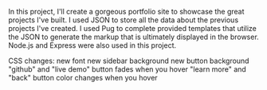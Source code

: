 In this project, I'll create a gorgeous portfolio site to showcase the great projects I've built. I used JSON to store all the data about the previous projects I've created. I used Pug to complete provided templates that utilize the JSON to generate the markup that is ultimately displayed in the browser. Node.js and Express were also used in this project.

CSS changes:
new font
new sidebar background
new button background
"github" and "live demo" button fades when you hover
"learn more" and "back" button color changes when you hover
